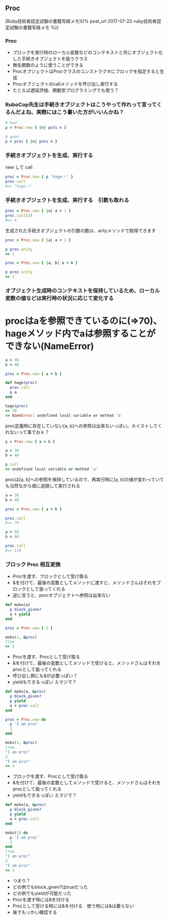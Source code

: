 ## Proc

[Ruby技術者認定試験の書籍写経メモ]({% post_url 2017-07-22-ruby技術者認定試験の書籍写経メモ %})

### Proc

- ブロックを実行時のローカル変数などのコンテキストと共にオブジェクト化した手続きオブジェクトを扱うクラス
- 無名関数のように使うことができる
- ProcオブジェクトはProcクラスのコンストラクタにブロックを指定すると生成
- Procオブジェクトのcallメソッドを呼び出し実行する
- たとえば遅延評価、関数型プログラミングでも使う？

### RuboCop先生は手続きオブジェクトはこうやって作れって言ってくるんだよね、実際にはこう書いた方がいいんかね？

```ruby
# bad
p = Proc.new { |n| puts n }

# good
p = proc { |n| puts n }
```

### 手続きオブジェクトを生成、実行する

new して call

```ruby
proc = Proc.new { p 'hage-!' }
proc.call
#=> "hage-!"
```

### 手続きオブジェクトを生成、実行する　引数も取れる

```ruby
proc = Proc.new { |a| a + 1 }
proc.call(3)
#=> 4
```

生成された手続きオブジェクトの引数の数は、arityメソッドで取得できます

```ruby
proc = Proc.new { |a| a + 1 }

p proc.arity
=> 1
```

```ruby
proc = Proc.new { |a, b| a + b }

p proc.arity
=> 2
```

### オブジェクト生成時のコンテキストを保持しているため、ローカル変数の値などは実行時の状況に応じて変化する

# procはaを参照できているのに(=>70)、hageメソッド内でaは参照することができない(NameError)

```ruby
a = 30
b = 40

proc = Proc.new { a + b }

def hage(proc)
  proc.call
  p a
end

hage(proc)
=> 70
=> NameError: undefined local variable or method 'a'
```

proc定義時に存在していない[a, b]への参照は出来ないっぽい。ホイストしてくれないって事でおｋ？

```ruby
p = Proc.new { a + b }

a = 30
b = 40

p.call
=> undefined local variable or method 'a'
```

procは[a, b]への参照を保持しているので、再実行時に[a, b]の値が変わっていても当然ながら値に追随して実行される

```ruby
a = 30
b = 40

proc = Proc.new { a + b }

proc.call
#=> 70

a = 50
b = 60

proc.call
#=> 110
```

### ブロック Proc 相互変換

- Procを渡す、ブロックとして受け取る
- &を付けて、最後の変数としてメソッドに渡すと、メソッドさんはそれをブロックとして扱ってくれる
- 逆に言うと、procオブジェクトへ参照は出来ない

```ruby
def moko(a)
  p block_given?
  a + yield
end

proc = Proc.new { 2 }

moko(1, &proc)
true
=> 3
```

- Procを渡す、Procとして受け取る
- &を付けて、最後の変数としてメソッドで受けると、メソッドさんはそれをprocとして扱ってくれる
- 呼び出し側にも&が必要っぽい？
- yieldもできるっぽい えマジで？

```ruby
def moko(a, &proc)
  p block_given?
  p yield
  a + proc.call
end

proc = Proc.new do
  p 'I am proc'
  2
end

moko(1, &proc)
true
"I am proc"
2
"I am proc"
=> 3
```

- ブロックを渡す、Procとして受け取る
- &を付けて、最後の変数としてメソッドで受けると、メソッドさんはそれをprocとして扱ってくれる
- yieldもできるっぽい えマジで？

```ruby
def moko(a, &proc)
  p block_given?
  p yield
  a + proc.call
end

moko(1) do
  p 'I am proc'
  2
end
true
"I am proc"
2
"I am proc"
=> 3
```

- つまり？
- どの例でもblock_given?はtrueだった
- どの例でもyieldが可能だった
- Procを渡す時には&を付ける
- Procとして受ける時には&を付ける　使う時には&は要らない
- 後でもっかい確認する
